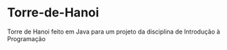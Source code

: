 # Torre-de-Hanoi
Torre de Hanoi feito em Java para um projeto da disciplina de Introdução à Programação 
